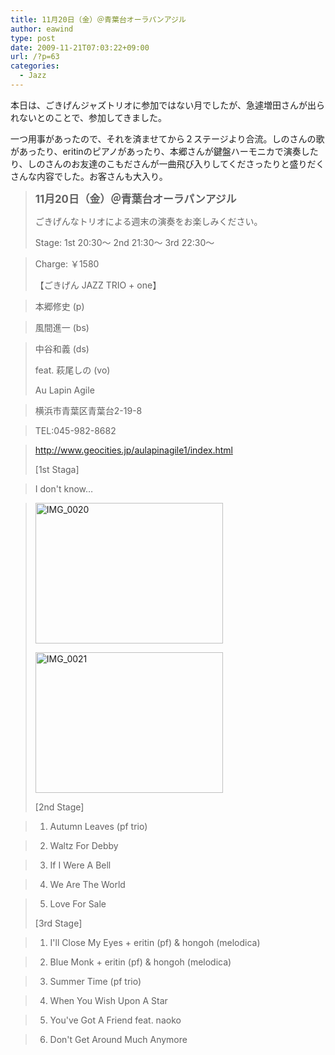 ```yaml
---
title: 11月20日（金）＠青葉台オーラパンアジル
author: eawind
type: post
date: 2009-11-21T07:03:22+09:00
url: /?p=63
categories:
  - Jazz
---
```

本日は、ごきげんジャズトリオに参加ではない月でしたが、急遽増田さんが出られないとのことで、参加してきました。

一つ用事があったので、それを済ませてから２ステージより合流。しのさんの歌があったり、eritinのピアノがあったり、本郷さんが鍵盤ハーモニカで演奏したり、しのさんのお友達のこもださんが一曲飛び入りしてくださったりと盛りだくさんな内容でした。お客さんも大入り。

> **<big>11月20日（金）＠青葉台オーラパンアジル</big>**
>
> ごきげんなトリオによる週末の演奏をお楽しみください。
>
> Stage: 1st 20:30〜 2nd 21:30〜 3rd 22:30〜

> Charge: ￥1580
>
> 【ごきげん JAZZ TRIO + one】

> 本郷修史 (p)

> 風間進一 (bs)

> 中谷和義 (ds)
>
> feat. 萩尾しの (vo)
>
> Au Lapin Agile

> 横浜市青葉区青葉台2-19-8

> TEL:045-982-8682

> http://www.geocities.jp/aulapinagile1/index.html
>
> [1st Staga]

> I don't know&#8230;

> <span class="mt-enclosure mt-enclosure-image" style="display: inline;"><a href="/img/wp/2009/11/IMG_0020.jpg"><img class="alignnone size-medium wp-image-851" src="/img/wp/2009/11/IMG_0020.jpg" alt="IMG_0020" width="300" height="225" srcset="/img/wp/2009/11/IMG_0020.jpg 300w, /img/wp/2009/11/IMG_0020-1024x768.jpg 1024w" sizes="(max-width: 300px) 100vw, 300px" /></a></span>
>
> <span class="mt-enclosure mt-enclosure-image" style="display: inline;"><a href="/img/wp/2009/11/IMG_0021.jpg"><img class="alignnone size-medium wp-image-852" src="/img/wp/2009/11/IMG_0021.jpg" alt="IMG_0021" width="300" height="225" srcset="/img/wp/2009/11/IMG_0021.jpg 300w, /img/wp/2009/11/IMG_0021-1024x768.jpg 1024w" sizes="(max-width: 300px) 100vw, 300px" /></a></span>
>
> [2nd Stage]

> 1. Autumn Leaves (pf trio)

> 2. Waltz For Debby

> 3. If I Were A Bell

> 4. We Are The World

> 5. Love For Sale
>
> [3rd Stage]

> 1. I'll Close My Eyes + eritin (pf) & hongoh (melodica)

> 2. Blue Monk + eritin (pf) & hongoh (melodica)

> 3. Summer Time (pf trio)

> 4. When You Wish Upon A Star

> 5. You've Got A Friend feat. naoko

> 6. Don't Get Around Much Anymore
